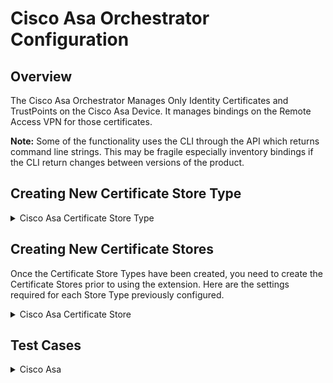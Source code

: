 # Cisco Asa Orchestrator Configuration
## Overview

The Cisco Asa Orchestrator Manages Only Identity Certificates and TrustPoints on the Cisco Asa Device.  It manages bindings on the Remote Access VPN for those certificates.

**Note:** Some of the functionality uses the CLI through the API which returns command line strings.  This may be fragile especially inventory bindings if the CLI return changes between versions of the product.

## Creating New Certificate Store Type

<details>
	<summary>Cisco Asa Certificate Store Type</summary>

**In Keyfactor Command create a new Certificate Store Type as specified below:**

**Basic Settings:**

CONFIG ELEMENT | VALUE | DESCRIPTION
--|--|--
Name | Cisco Asa| Display name for the store type (may be customized)
Short Name| CiscoAsa | Short display name for the store type
Custom Capability | Leave Unchecked | Store type name orchestrator will register with. Check the box to allow entry of value
Supported Job Types | Inventory, Add, Remove | Job types the extension supports
Needs Server | Checked | Determines if a target server name is required when creating store
Blueprint Allowed | Checked | Determines if store type may be included in an Orchestrator blueprint
Uses PowerShell | Unchecked | Determines if underlying implementation is PowerShell
Requires Store Password	| Unchecked | Determines if a store password is required when configuring an individual store.
Supports Entry Password	| Unchecked | Determines if an individual entry within a store can have a password.


**Advanced Settings:**

CONFIG ELEMENT | VALUE | DESCRIPTION
--|--|--
Store Path Type	| Freeform | Determines what restrictions are applied to the store path field when configuring a new store.
Store Path Value | N/A | N/A for Freeform.
Supports Custom Alias | Required | Determines if an individual entry within a store can have a custom Alias.
Private Keys | Required | This determines if Keyfactor can send the private key associated with a certificate to the store. Cisco Asa requires private keys.
PFX Password Style | Default or Custom | "Default" - PFX password is randomly generated, "Custom" - PFX password may be specified when the enrollment job is created (Requires the *Allow Custom Password* application setting to be enabled.)


**Custom Fields:**

Custom fields operate at the certificate store level and are used to control how the orchestrator connects to the remote
target server containing the certificate store to be managed

Name|Display Name|Type|Default Value / Options|Required|Description
---|---|---|---|---|---
CommitToDisk|Commit To Disk|bool| False |Yes|This controls if you will write to the disk or memory on the device when adding or removing certificates.
spnwithport|SPN With Port|Bool|false|No|Internally set the -IncludePortInSPN option when creating the remote PowerShell connection. Needed for some Kerberos configurations.
ServerUsername|Server Username|Secret||No|The username to log into the target server (This field is automatically created).   Check the No Value Checkbox when using GMSA Accounts.
ServerPassword|Server Password|Secret||No|The password that matches the username to log into the target server (This field is automatically created).  Check the No Value Checkbox when using GMSA Accounts.
ServerUseSsl|Use SSL|Bool|true|Yes|Determine whether the server uses SSL or not (This field is automatically created)

**Entry Parameters:**

Entry parameters are inventoried and maintained for each entry within a certificate store.
They are typically used to support binding of a certificate to a resource.

Name|Display Name| Type|Default Value|Required When|Description
---|---|---|---|---|---
interfaces | Interfaces Comma Separated|String| |All Unchecked| Comma separated list of Interfaces to bind to.  One can be the primary certificate and the other can be the load balancing certificate.  For inside here is a sample of binding to both primary and load balancing inside,inside vpnlb-ip.


None of the above entry parameters have the "Depends On" field set.

Click Save to save the Certificate Store Type.

</details>

## Creating New Certificate Stores
Once the Certificate Store Types have been created, you need to create the Certificate Stores prior to using the extension.
Here are the settings required for each Store Type previously configured.

<details>
<summary>Cisco Asa Certificate Store</summary>

In Keyfactor Command, navigate to Certificate Stores from the Locations Menu.  Click the Add button to create a new Certificate Store using the settings defined below.

#### STORE CONFIGURATION 
CONFIG ELEMENT	|DESCRIPTION
----------------|---------------
Category | Select Cisco Asa or the customized certificate store display name from above.
Container | Optional container to associate certificate store with.
Client Machine | Hostname or IP of the Cisco Asa Device without the http:// or https:// prefix same sample would be 10.5.0.4.
Store Path | Cisco Asa Certificate Types to manage for Now all that is supported is /Identity. 
Orchestrator | Select an approved orchestrator capable of managing Cisco Asa Certificates (one that has declared the CiscoAsa capability)
Commit To Disk | False to write to device memory only (running config will be gone after a reboot) or true to write to disk (startup config in Cisco Asa)
Server Username | Account to use when accessing the Cisco Asa Api Needs privilege level 15.
Server Password | Password to use when accessing the Cisco Asa Api.
Use SSL | Connect to the Cisco Asa Api using SSL.
Inventory Schedule | The interval that the system will use to report on what certificates are currently in the store. 


Click Save to save the settings for this Certificate Store
</details>


## Test Cases
<details>
<summary>Cisco Asa</summary>

Case Number|Case Name|Enrollment Params|Expected Results|Passed|Screenshot
----|------------------------|------------------------------------|--------------|----------------|-------------------------
1	|Inventory|N/A|Identity certificates only will be inventoried on the the device and appear in the Cisco Asa Store in Keyfactor Command|True|![](Images/TC1-Inventory.gif)
2	|New Cert Enrollment To Identiy Certs with No Bindings|**Alias:** NoBindingCertTC2 **Interfaces Comma Separated:**|Cert will be Installed to Identity Certificates with Trustpoint name of NoBindingCertTC2|True|![](Images/TC2-EnrollNoBindings.gif)
3	|New Cert Enrollment To Identiy Certs with Bindings|**Alias:** TC3EnrollWithBindings **Interfaces Comma Separated:** inside,dmz|Cert will be Installed to Identity Certificates with Trustpoint name of TC3EnrollWithBindings and bound to inside and dmz interfaces|True|![](Images/TC3-EnrollWithBindings.gif)
4	|Renew Cert To Identiy Certs with No Bindings|**Alias:** NoBindingCertTC2 **Interfaces Comma Separated:**|Cert will Renewed to Identity Certificates with Trustpoint name of NoBindingCertTC2||SomeDateInt this is *not* a replace to prevent downtime.|True|![](Images/TC4-RenewNoBindings.gif)
5	|Renew Cert To Identiy Certs with Bindings|**Alias:** TC3EnrollWithBindings **Interfaces Comma Separated:** inside,dmz|Cert will Renewed to Identity Certificates with Trustpoint name of TC3EnrollWithBindings||SomeDateInt this is *not* a replace to prevent downtime.  It will also be bound to dmz and inside interfaces.|True|![](Images/TC5-RenewNoBindings.gif)
6	|Attempted Replace without overwrite flag To Identiy Certs with Bindings|**Alias:** TC3EnrollWithBindings **Interfaces Comma Separated:** inside,dmz|Job will fail and the result will indicate to use the overwrite flag|True|![](Images/TC6-SameNameNoOverwriteFlag.gif)
7	|Remove Cert With Bindings|**Alias:** TC3EnrollWithBindings||587638726 **Interfaces Comma Separated:** inside,dmz|Identity Certifite will be deleted and bindings removed.|True|![](Images/TC7-RemoveCertWithBindings.gif)
8	|Commit To Disk Test|**Alias:** CommitToDiskTC **Interfaces Comma Separated:**|After Enrollment the startup config and running config in Cisco Asa Should be the same|True|![](Images/TC8-CommitToDiskTest.gif)
9	|Attempted Replace with overwrite flag To Identiy Certs with Bindings|**Alias:** TC3EnrollWithBindings **Interfaces Comma Separated:** inside,dmz|Since overwrite flag was used, it will add and rebind a new certificate named TC3EnrollWithBindings||SomeDateInt this is *not* a replace to prevent downtime|True|![](Images/TC9-SameNameWithOverwriteFlag.gif)
	
</details>
